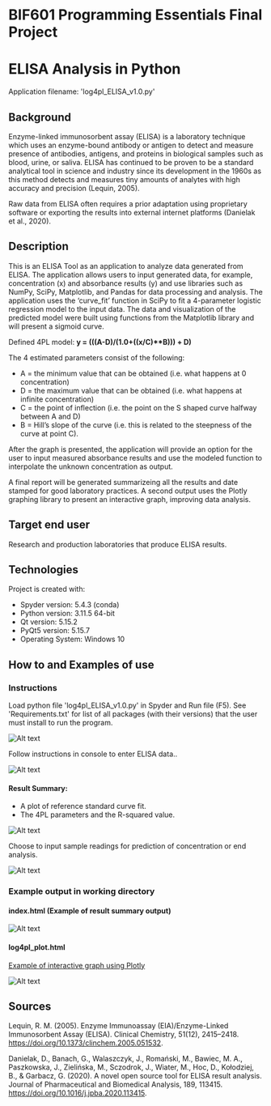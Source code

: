 # BIF601 Programming Essentials Final Project 
# ELISA Analysis in Python

Application filename: 'log4pl_ELISA_v1.0.py'

## Background

Enzyme-linked immunosorbent assay (ELISA) is a laboratory technique which uses an enzyme-bound antibody or antigen to detect and measure presence of antibodies, antigens, and proteins in biological samples such as blood, urine, or saliva. ELISA has continued to be proven to be a standard analytical tool in science and industry since its development in the 1960s as this method detects and measures tiny amounts of analytes with high accuracy and precision (Lequin, 2005). 

Raw data from ELISA often requires a prior adaptation using proprietary software or exporting the results into external internet platforms (Danielak et al., 2020). 

## Description

This is an ELISA Tool as an application to analyze data generated from ELISA. The application allows users to input generated data, for example, concentration (x) and absorbance results (y) and use libraries such as NumPy, SciPy, Matplotlib, and Pandas for data processing and analysis. The application uses the ‘curve_fit’ function in SciPy to fit a 4-parameter logistic regression model to the input data. The data and visualization of the predicted model were built using functions from the Matplotlib library and will present a sigmoid curve.

Defined 4PL model: <b> y = (((A-D)/(1.0+((x/C)**B))) + D) </b>

The 4 estimated parameters consist of the following:
* A = the minimum value that can be obtained (i.e. what happens at 0 concentration)
* D = the maximum value that can be obtained (i.e. what happens at infinite concentration)
* C = the point of inflection (i.e. the point on the S shaped curve halfway between A and D)
* B = Hill’s slope of the curve (i.e. this is related to the steepness of the curve at point C). 

After the graph is presented, the application will provide an option for the user to input measured absorbance results and use the modeled function to interpolate the unknown concentration as output. 

A final report will be generated summarizeing all the results and date stamped for good laboratory practices. A second output uses the Plotly graphing library to present an interactive graph, improving data analysis.

## Target end user

Research and production laboratories that produce ELISA results.

## Technologies
Project is created with:
* Spyder version: 5.4.3  (conda)
* Python version: 3.11.5 64-bit
* Qt version: 5.15.2
* PyQt5 version: 5.15.7
* Operating System: Windows 10

## How to and Examples of use

### Instructions

Load python file 'log4pl_ELISA_v1.0.py' in Spyder and Run file (F5).
See 'Requirements.txt' for list of all packages (with their versions) that the user must install to run the program.

![Alt text](https://github.com/b-shen/BIF601_final_project/blob/main/images/image1.png?raw=true "image1")

Follow instructions in console to enter ELISA data..

![Alt text](https://github.com/b-shen/BIF601_final_project/blob/main/images/image2.png?raw=true "image2")

#### Result Summary: 
* A plot of reference standard curve fit.
* The 4PL parameters and the R-squared value.

![Alt text](https://github.com/b-shen/BIF601_final_project/blob/main/images/image3.png?raw=true "image3")

Choose to input sample readings for prediction of concentration or end analysis.

![Alt text](https://github.com/b-shen/BIF601_final_project/blob/main/images/image4.png?raw=true "image4")

### Example output in working directory

#### index.html (Example of result summary output)

![Alt text](https://github.com/b-shen/BIF601_final_project/blob/main/images/image5.png?raw=true "image5")

#### log4pl_plot.html

<a href="https://htmlpreview.github.io/?https://github.com/b-shen/BIF601_final_project/blob/main/log4pl_plot.html">Example of interactive graph using Plotly</a>

![Alt text](https://github.com/b-shen/BIF601_final_project/blob/main/images/image6.png?raw=true "image6")

## Sources
Lequin, R. M. (2005). Enzyme Immunoassay (EIA)/Enzyme-Linked Immunosorbent Assay (ELISA). Clinical Chemistry, 51(12), 2415–2418. https://doi.org/10.1373/clinchem.2005.051532.

Danielak, D., Banach, G., Walaszczyk, J., Romański, M., Bawiec, M. A., Paszkowska, J., Zielińska, M., Sczodrok, J., Wiater, M., Hoc, D., Kołodziej, B., & Garbacz, G. (2020). A novel open source tool for ELISA result analysis. Journal of Pharmaceutical and Biomedical Analysis, 189, 113415. https://doi.org/10.1016/j.jpba.2020.113415.
